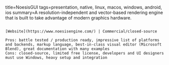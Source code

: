 title=NoesisGUI
tags=presentation, native, linux, macos, windows, android, ios
summary=A resolution-independent and vector-based rendering engine that is built to take advantage of modern graphics hardware.
~~~~~~

[Website](https://www.noesisengine.com/) | Commercial/closed-source

Pros: battle tested / production ready, impressive list of platforms and backends, markup language, best-in-class visual editor (Microsoft Blend), great documentation with many examples
Cons: closed-source, limited free license, developers and UI designers must use Windows, heavy setup and integration
